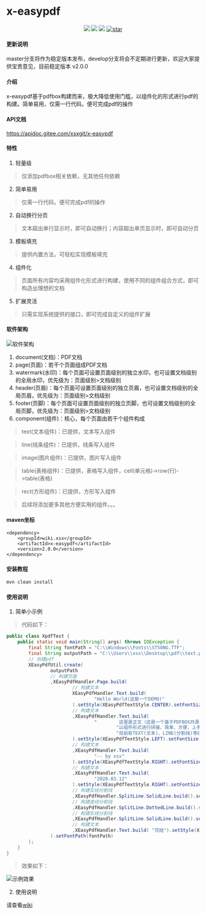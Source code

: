 # x-easypdf

<p align="center">
    <img src="https://img.shields.io/badge/JDK-1.8+-green.svg" />
    <img src="https://img.shields.io/badge/Current%20Version-v2.0.0-brightgreen" />
    <img src="https://img.shields.io/:License-MulanPSL-yellowgreen.svg" />
    <a href='https://gitee.com/xsxgit/x-easypdf/stargazers'>
        <img src='https://gitee.com/xsxgit/x-easypdf/badge/star.svg?theme=dark' alt='star' />
    </a>
</p>

#### 更新说明
master分支将作为稳定版本发布，develop分支将会不定期进行更新，欢迎大家提供宝贵意见，目前稳定版本 v2.0.0

#### 介绍
x-easypdf基于pdfbox构建而来，极大降低使用门槛，以组件化的形式进行pdf的构建。简单易用，仅需一行代码，便可完成pdf的操作

#### API文档
https://apidoc.gitee.com/xsxgit/x-easypdf

#### 特性
1. 轻量级
> 仅添加pdfbox相关依赖，无其他任何依赖
2. 简单易用
> 仅需一行代码，便可完成pdf的操作
2. 自动换行分页
> 文本超出单行显示时，即可自动换行；内容超出单页显示时，即可自动分页
3. 模板填充
> 提供内置方法，可轻松实现模板填充
4. 组件化
> 页面所有内容均采用组件化形式进行构建，使用不同的组件组合方式，即可构造出理想的文档
5. 扩展灵活
> 只需实现系统提供的接口，即可完成自定义的组件扩展

#### 软件架构

![软件架构](https://images.gitee.com/uploads/images/2020/0331/134211_0652923a_1494292.png "xpdf整体架构.png")

1. document(文档)：PDF文档
2. page(页面)：若干个页面组成PDF文档
3. watermark(水印)：每个页面可设置页面级别的独立水印，也可设置文档级别的全局水印，优先级为：页面级别>文档级别
4. header(页眉)：每个页面可设置页面级别的独立页眉，也可设置文档级别的全局页眉，优先级为：页面级别>文档级别
5. footer(页脚)：每个页面可设置页面级别的独立页脚，也可设置文档级别的全局页脚，优先级为：页面级别>文档级别
6. component(组件)：核心，每个页面由若干个组件构成
> text(文本组件)：已提供，文本写入组件

> line(线条组件)：已提供，线条写入组件

> image(图片组件)：已提供，图片写入组件

> table(表格组件)：已提供，表格写入组件，cell(单元格)->row(行)->table(表格)

> rect(方形组件)：已提供，方形写入组件

> 后续将添加更多其他方便实用的组件。。。

#### maven坐标
```maven
<dependency>
    <groupId>wiki.xsx</groupId>
    <artifactId>x-easypdf</artifactId>
    <version>2.0.0</version>
</dependency>
```

#### 安装教程
```cmd
mvn clean install
```

#### 使用说明
1. 简单小示例
> 代码如下：
```java
public class XpdfTest {
    public static void main(String[] args) throws IOException {
        final String fontPath = "C:\\Windows\\Fonts\\STSONG.TTF";
        final String outputPath = "C:\\Users\\xsx\\Desktop\\pdf\\text.pdf";
        // 创建pdf
        XEasyPdfUtil.create(
                outputPath
                // 构建页面
                ,XEasyPdfHandler.Page.build(
                        // 构建文本
                        XEasyPdfHandler.Text.build(
                                "Hello World(这是一个DEMO)"
                        ).setStyle(XEasyPdfTextStyle.CENTER).setFontSize(20F).setMargin(10F)
                        // 构建文本
                        ,XEasyPdfHandler.Text.build(
                                "        这里是正文（这是一个基于PDFBOX开源工具，专注于PDF文件导出功能，" +
                                        "以组件形式进行拼接，简单、方便，上手及其容易，" +
                                        "目前有TEXT(文本)、LINE(分割线)等组件，后续还会补充更多组件，满足各种需求）。"
                        ).setStyle(XEasyPdfTextStyle.LEFT).setFontSize(14F).setMargin(10F)
                        // 构建文本
                        ,XEasyPdfHandler.Text.build(
                                "-- by xsx"
                        ).setStyle(XEasyPdfTextStyle.RIGHT).setFontSize(12F).setMarginTop(10F).setMarginRight(10F)
                        // 构建文本
                        ,XEasyPdfHandler.Text.build(
                                "2020.03.12"
                        ).setStyle(XEasyPdfTextStyle.RIGHT).setFontSize(12F).setMarginTop(10F).setMarginRight(10F)
                        // 构建实线分割线
                        ,XEasyPdfHandler.SplitLine.SolidLine.build().setMarginTop(10F)
                        // 构建虚线分割线
                        ,XEasyPdfHandler.SplitLine.DottedLine.build().setLineLength(10F).setMarginTop(10F).setLineWidth(10F)
                        // 构建实线分割线
                        ,XEasyPdfHandler.SplitLine.SolidLine.build().setMarginTop(10F)
                        // 构建文本
                        ,XEasyPdfHandler.Text.build( "完结").setStyle(XEasyPdfTextStyle.CENTER)
                ).setFontPath(fontPath)
        );
    }
}
```

> 效果如下：

![示例效果](https://images.gitee.com/uploads/images/2020/0326/113340_f421727f_1494292.png "pdf.png")

2. 使用说明

请查看[wiki](https://gitee.com/xsxgit/x-easypdf/wikis/pages)